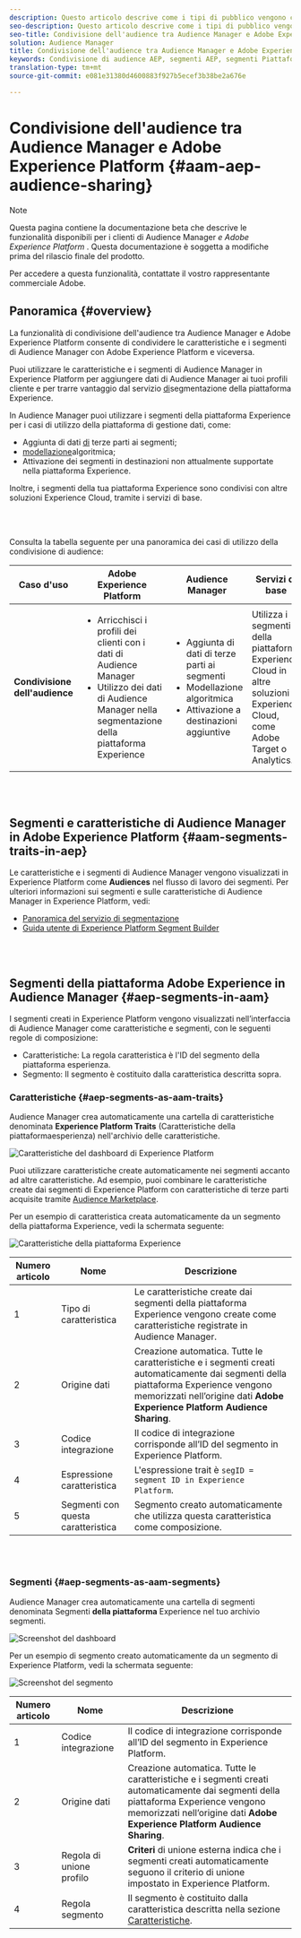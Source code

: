 ```yaml
---
description: Questo articolo descrive come i tipi di pubblico vengono condivisi tra Audience Manager e Adobe Experience Platform.
seo-description: Questo articolo descrive come i tipi di pubblico vengono condivisi tra Audience Manager e Adobe Experience Platform.
seo-title: Condivisione dell'audience tra Audience Manager e Adobe Experience Platform
solution: Audience Manager
title: Condivisione dell'audience tra Audience Manager e Adobe Experience Platform
keywords: Condivisione di audience AEP, segmenti AEP, segmenti Piattaforma
translation-type: tm+mt
source-git-commit: e081e31380d4600883f927b5ecef3b38be2a676e

---
```



# Condivisione dell'audience tra Audience Manager e Adobe Experience Platform {#aam-aep-audience-sharing}

>[!NOTE]
>
>Questa pagina contiene la documentazione beta che descrive le funzionalità disponibili per i clienti di Audience Manager *e Adobe Experience Platform* . Questa documentazione è soggetta a modifiche prima del rilascio finale del prodotto.
>
> Per accedere a questa funzionalità, contattate il vostro rappresentante commerciale Adobe.

## Panoramica {#overview}

La funzionalità di condivisione dell'audience tra Audience Manager e Adobe Experience Platform consente di condividere le caratteristiche e i segmenti di Audience Manager con Adobe Experience Platform e viceversa.

Puoi utilizzare le caratteristiche e i segmenti di Audience Manager in Experience Platform per aggiungere dati di Audience Manager ai tuoi profili cliente e per trarre vantaggio dal servizio [di](https://www.adobe.io/apis/experienceplatform/home/profile-identity-segmentation/profile-identity-segmentation-services.html#!end-user/markdown/segmentation_overview/segmentation.md)segmentazione della piattaforma Experience.

In Audience Manager puoi utilizzare i segmenti della piattaforma Experience per i casi di utilizzo della piattaforma di gestione dati, come:
* Aggiunta di dati [di](/help/using/overview/data-types-collected.md#third-party-data) terze parti ai segmenti;
* [modellazione](/help/using/features/algorithmic-models/understanding-models.md)algoritmica;
* Attivazione dei segmenti in destinazioni non attualmente supportate nella piattaforma Experience.

Inoltre, i segmenti della tua piattaforma Experience sono condivisi con altre soluzioni Experience Cloud, tramite i servizi [](https://docs.adobe.com/content/help/en/core-services/interface/experience-cloud.html)di base.

<br> 

Consulta la tabella seguente per una panoramica dei casi di utilizzo della condivisione di audience:

| **Caso d'uso** | **Adobe Experience Platform** | **Audience Manager** | **Servizi di base** |
---------|----------|---------|---------
| **Condivisione dell'audience** | <ul><li>Arricchisci i profili dei clienti con i dati di Audience Manager</li><li>Utilizzo dei dati di Audience Manager nella segmentazione della piattaforma Experience</li></ul> | <ul><li>Aggiunta di dati di terze parti ai segmenti</li><li>Modellazione algoritmica</li><li>Attivazione a destinazioni aggiuntive</li></ul> | Utilizza i segmenti della piattaforma Experience Cloud in altre soluzioni Experience Cloud, come Adobe Target o Analytics. |

<br> 

## Segmenti e caratteristiche di Audience Manager in Adobe Experience Platform {#aam-segments-traits-in-aep}

Le caratteristiche e i segmenti di Audience Manager vengono visualizzati in Experience Platform come **Audiences** nel flusso di lavoro dei segmenti. Per ulteriori informazioni sui segmenti e sulle caratteristiche di Audience Manager in Experience Platform, vedi:

* [Panoramica del servizio di segmentazione](https://www.adobe.io/apis/experienceplatform/home/profile-identity-segmentation/profile-identity-segmentation-services.html#!end-user/markdown/segmentation_overview/segmentation.md)
* [Guida utente di Experience Platform Segment Builder](https://www.adobe.io/apis/experienceplatform/home/profile-identity-segmentation/profile-identity-segmentation-services.html#!end-user/markdown/segmentation_overview/segment-builder-guide.md)

<br> 

## Segmenti della piattaforma Adobe Experience in Audience Manager {#aep-segments-in-aam}

I segmenti creati in Experience Platform vengono visualizzati nell’interfaccia di Audience Manager come caratteristiche e segmenti, con le seguenti regole di composizione:
* Caratteristiche: La regola caratteristica è l'ID del segmento della piattaforma esperienza.
* Segmento: Il segmento è costituito dalla caratteristica descritta sopra.

### Caratteristiche {#aep-segments-as-aam-traits}

Audience Manager crea automaticamente una cartella di caratteristiche denominata **Experience Platform Traits** (Caratteristiche della piattaformaesperienza) nell'archivio delle caratteristiche.

![Caratteristiche del dashboard di Experience Platform](/help/using/integration/integration-aep/assets/aep-traits-dashboard.png)

Puoi utilizzare caratteristiche create automaticamente nei segmenti accanto ad altre caratteristiche. Ad esempio, puoi combinare le caratteristiche create dai segmenti di Experience Platform con caratteristiche di terze parti acquisite tramite [Audience Marketplace](/help/using/features/audience-marketplace/audience-marketplace.md).

Per un esempio di caratteristica creata automaticamente da un segmento della piattaforma Experience, vedi la schermata seguente:

![Caratteristiche della piattaforma Experience](/help/using/integration/integration-aep/assets/aep-trait.png)


| Numero articolo | Nome | Descrizione |
---------|----------|---------
| 1 | Tipo di caratteristica | Le caratteristiche create dai segmenti della piattaforma Experience vengono create come caratteristiche registrate in Audience Manager. |
| 2 | Origine dati | Creazione automatica. Tutte le caratteristiche e i segmenti creati automaticamente dai segmenti della piattaforma Experience vengono memorizzati nell’origine dati **Adobe Experience Platform Audience Sharing**. |
| 3 | Codice integrazione | Il codice di integrazione corrisponde all’ID del segmento in Experience Platform. |
| 4 | Espressione caratteristica | L'espressione trait è `segID = segment ID in Experience Platform`. |
| 5 | Segmenti con questa caratteristica | Segmento creato automaticamente che utilizza questa caratteristica come composizione. |

<br> 

### Segmenti {#aep-segments-as-aam-segments}

Audience Manager crea automaticamente una cartella di segmenti denominata Segmenti **della piattaforma** Experience nel tuo archivio segmenti.

![Screenshot del dashboard](/help/using/integration/integration-aep/assets/aep-segments-dashboard.png)

Per un esempio di segmento creato automaticamente da un segmento di Experience Platform, vedi la schermata seguente:

![Screenshot del segmento](/help/using/integration/integration-aep/assets/aep-segment.png)

| Numero articolo | Nome | Descrizione |
---------|----------|---------
| 1 | Codice integrazione | Il codice di integrazione corrisponde all’ID del segmento in Experience Platform. |
| 2 | Origine dati | Creazione automatica. Tutte le caratteristiche e i segmenti creati automaticamente dai segmenti della piattaforma Experience vengono memorizzati nell’origine dati **Adobe Experience Platform Audience Sharing**. |
| 3 | Regola di unione profilo | **Criteri** di unione esterna indica che i segmenti creati automaticamente seguono il criterio di unione impostato in Experience Platform. |
| 4 | Regola segmento | Il segmento è costituito dalla caratteristica descritta nella sezione [Caratteristiche](#aep-segments-as-aam-traits). |